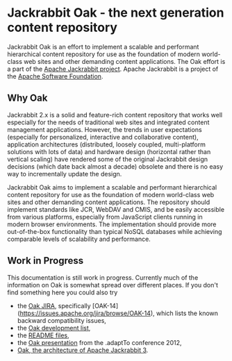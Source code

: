 <!--
   Licensed to the Apache Software Foundation (ASF) under one or more
   contributor license agreements.  See the NOTICE file distributed with
   this work for additional information regarding copyright ownership.
   The ASF licenses this file to You under the Apache License, Version 2.0
   (the "License"); you may not use this file except in compliance with
   the License.  You may obtain a copy of the License at

       http://www.apache.org/licenses/LICENSE-2.0

   Unless required by applicable law or agreed to in writing, software
   distributed under the License is distributed on an "AS IS" BASIS,
   WITHOUT WARRANTIES OR CONDITIONS OF ANY KIND, either express or implied.
   See the License for the specific language governing permissions and
   limitations under the License.
  -->

Jackrabbit Oak - the next generation content repository
=======================================================

Jackrabbit Oak is an effort to implement a scalable and performant hierarchical content repository
for use as the foundation of modern world-class web sites and other demanding content applications.
The Oak effort is a part of the [Apache Jackrabbit project](http://jackrabbit.apache.org/). Apache
Jackrabbit is a project of the [Apache Software Foundation](http://www.apache.org/).

Why Oak
-------

Jackrabbit 2.x is a solid and feature-rich content repository that works well especially for the
needs of traditional web sites and integrated content management applications. However, the trends
in user expectations (especially for personalized, interactive and collaborative content),
application architectures (distributed, loosely coupled, multi-platform solutions with lots of data)
and hardware design (horizontal rather than vertical scaling) have rendered some of the original
Jackrabbit design decisions (which date back almost a decade) obsolete and there is no easy way to
incrementally update the design.

Jackrabbit Oak aims to implement a scalable and performant hierarchical content repository for use
as the foundation of modern world-class web sites and other demanding content applications. The
repository should implement standards like JCR, WebDAV and CMIS, and be easily accessible from
various platforms, especially from JavaScript clients running in modern browser environments. The
implementation should provide more out-of-the-box functionality than typical NoSQL databases while
achieving comparable levels of scalability and performance.

Work in Progress
----------------
This documentation is still work in progress. Currently much of the information on Oak is
somewhat spread over different places. If you don't find something here you could also try

* the [Oak JIRA](https://issues.apache.org/jira/browse/OAK), specifically [OAK-14]
  (https://issues.apache.org/jira/browse/OAK-14), which lists the known backward compatibility issues,
* the [Oak development list](http://jackrabbit.markmail.org/search/+list:org.apache.jackrabbit.oak-dev),
* the [README files](https://github.com/apache/jackrabbit-oak/blob/trunk/README.md),
* the [Oak presentation](http://goo.gl/zid8V3)
  from the .adaptTo conference 2012,
* [Oak, the architecture of Apache Jackrabbit 3](http://www.slideshare.net/jukka/oak-the-architecture-of-apache-jackrabbit-3). 
  